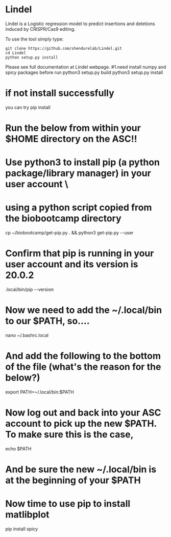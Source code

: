 # Lindel
Lindel is a Logistic regression model to predict insertions and deletions induced by CRISPR/Cas9 editing. 

To use the tool simply type: 

```
git clone https://github.com/shendurelab/Lindel.git 
cd Lindel
python setup.py install
```

Please see full documentation at Lindel webpage.
#1.need install numpy and spicy packages before run
python3 setup.py build
python3 setup.py install

# if not install successfully
you can try pip install
# Run the below from within your $HOME directory on the ASC!!

# Use python3 to install pip (a python package/library manager) in your user account \
# using a python script copied from the biobootcamp directory

cp ~/biobootcamp/get-pip.py . && python3 get-pip.py --user

# Confirm that pip is running in your user account and its version is 20.0.2

.local/bin/pip --version

# Now we need to add the ~/.local/bin to our $PATH, so....

nano ~/.bashrc.local

# And add the following to the bottom of the file (what's the reason for the below?)

export PATH=~/.local/bin:$PATH

# Now log out and back into your ASC account to pick up the new $PATH. To make sure this is the case,

echo $PATH

# And be sure the new ~/.local/bin is at the beginning of your $PATH

# Now time to use pip to install matlibplot

pip install spicy


